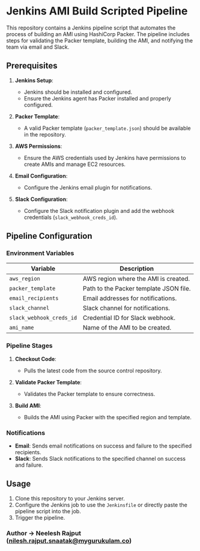 # Jenkins AMI Build Scripted Pipeline

This repository contains a Jenkins pipeline script that automates the process of building an AMI using HashiCorp Packer. The pipeline includes steps for validating the Packer template, building the AMI, and notifying the team via email and Slack.

## Prerequisites

1. **Jenkins Setup**:
   - Jenkins should be installed and configured.
   - Ensure the Jenkins agent has Packer installed and properly configured.

2. **Packer Template**:
   - A valid Packer template (`packer_template.json`) should be available in the repository.

3. **AWS Permissions**:
   - Ensure the AWS credentials used by Jenkins have permissions to create AMIs and manage EC2 resources.

4. **Email Configuration**:
   - Configure the Jenkins email plugin for notifications.

5. **Slack Configuration**:
   - Configure the Slack notification plugin and add the webhook credentials (`slack_webhook_creds_id`).

## Pipeline Configuration

### Environment Variables

| Variable               | Description                              |
|------------------------|------------------------------------------|
| `aws_region`           | AWS region where the AMI is created.    |
| `packer_template`      | Path to the Packer template JSON file.  |
| `email_recipients`     | Email addresses for notifications.      |
| `slack_channel`        | Slack channel for notifications.        |
| `slack_webhook_creds_id` | Credential ID for Slack webhook.       |
| `ami_name`             | Name of the AMI to be created.          |

### Pipeline Stages

1. **Checkout Code**:
   - Pulls the latest code from the source control repository.

2. **Validate Packer Template**:
   - Validates the Packer template to ensure correctness.

3. **Build AMI**:
   - Builds the AMI using Packer with the specified region and template.

### Notifications

- **Email**: Sends email notifications on success and failure to the specified recipients.
- **Slack**: Sends Slack notifications to the specified channel on success and failure.

## Usage

1. Clone this repository to your Jenkins server.
2. Configure the Jenkins job to use the `Jenkinsfile` or directly paste the pipeline script into the job.
3. Trigger the pipeline.

### Author -> Neelesh Rajput (nilesh.rajput.snaatak@mygurukulam.co)
